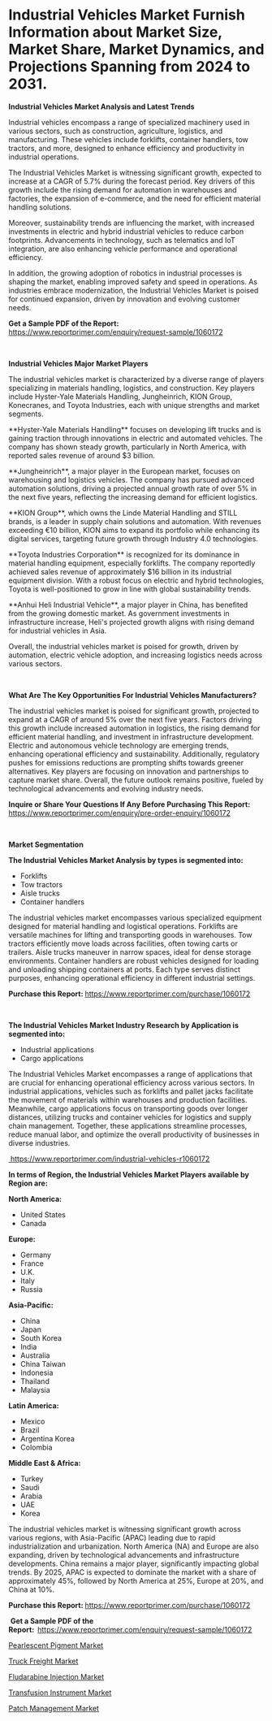 <p><h1>Industrial Vehicles Market Furnish Information about Market Size, Market Share, Market Dynamics, and Projections Spanning from 2024 to 2031.</h1></p><p><strong>Industrial Vehicles Market Analysis and Latest Trends</strong></p>
<p><p>Industrial vehicles encompass a range of specialized machinery used in various sectors, such as construction, agriculture, logistics, and manufacturing. These vehicles include forklifts, container handlers, tow tractors, and more, designed to enhance efficiency and productivity in industrial operations.</p><p>The Industrial Vehicles Market is witnessing significant growth, expected to increase at a CAGR of 5.7% during the forecast period. Key drivers of this growth include the rising demand for automation in warehouses and factories, the expansion of e-commerce, and the need for efficient material handling solutions. </p><p>Moreover, sustainability trends are influencing the market, with increased investments in electric and hybrid industrial vehicles to reduce carbon footprints. Advancements in technology, such as telematics and IoT integration, are also enhancing vehicle performance and operational efficiency.</p><p>In addition, the growing adoption of robotics in industrial processes is shaping the market, enabling improved safety and speed in operations. As industries embrace modernization, the Industrial Vehicles Market is poised for continued expansion, driven by innovation and evolving customer needs.</p></p>
<p><strong>Get a Sample PDF of the Report:&nbsp;</strong> <a href="https://www.reportprimer.com/enquiry/request-sample/1060172">https://www.reportprimer.com/enquiry/request-sample/1060172</a></p>
<p>&nbsp;</p>
<p><strong>Industrial Vehicles Major Market Players</strong></p>
<p><p>The industrial vehicles market is characterized by a diverse range of players specializing in materials handling, logistics, and construction. Key players include Hyster-Yale Materials Handling, Jungheinrich, KION Group, Konecranes, and Toyota Industries, each with unique strengths and market segments.</p><p>**Hyster-Yale Materials Handling** focuses on developing lift trucks and is gaining traction through innovations in electric and automated vehicles. The company has shown steady growth, particularly in North America, with reported sales revenue of around $3 billion.</p><p>**Jungheinrich**, a major player in the European market, focuses on warehousing and logistics vehicles. The company has pursued advanced automation solutions, driving a projected annual growth rate of over 5% in the next five years, reflecting the increasing demand for efficient logistics.</p><p>**KION Group**, which owns the Linde Material Handling and STILL brands, is a leader in supply chain solutions and automation. With revenues exceeding €10 billion, KION aims to expand its portfolio while enhancing its digital services, targeting future growth through Industry 4.0 technologies.</p><p>**Toyota Industries Corporation** is recognized for its dominance in material handling equipment, especially forklifts. The company reportedly achieved sales revenue of approximately $16 billion in its industrial equipment division. With a robust focus on electric and hybrid technologies, Toyota is well-positioned to grow in line with global sustainability trends.</p><p>**Anhui Heli Industrial Vehicle**, a major player in China, has benefited from the growing domestic market. As government investments in infrastructure increase, Heli's projected growth aligns with rising demand for industrial vehicles in Asia.</p><p>Overall, the industrial vehicles market is poised for growth, driven by automation, electric vehicle adoption, and increasing logistics needs across various sectors.</p></p>
<p>&nbsp;</p>
<p><strong>What Are The Key Opportunities For Industrial Vehicles Manufacturers?</strong></p>
<p><p>The industrial vehicles market is poised for significant growth, projected to expand at a CAGR of around 5% over the next five years. Factors driving this growth include increased automation in logistics, the rising demand for efficient material handling, and investment in infrastructure development. Electric and autonomous vehicle technology are emerging trends, enhancing operational efficiency and sustainability. Additionally, regulatory pushes for emissions reductions are prompting shifts towards greener alternatives. Key players are focusing on innovation and partnerships to capture market share. Overall, the future outlook remains positive, fueled by technological advancements and evolving industry needs.</p></p>
<p><strong>Inquire or Share Your Questions If Any Before Purchasing This Report:</strong> <a href="https://www.reportprimer.com/enquiry/pre-order-enquiry/1060172">https://www.reportprimer.com/enquiry/pre-order-enquiry/1060172</a></p>
<p>&nbsp;</p>
<p><strong>Market Segmentation</strong></p>
<p><strong>The Industrial Vehicles Market Analysis by types is segmented into:</strong></p>
<p><ul><li>Forklifts</li><li>Tow tractors</li><li>Aisle trucks</li><li>Container handlers</li></ul></p>
<p><p>The industrial vehicles market encompasses various specialized equipment designed for material handling and logistical operations. Forklifts are versatile machines for lifting and transporting goods in warehouses. Tow tractors efficiently move loads across facilities, often towing carts or trailers. Aisle trucks maneuver in narrow spaces, ideal for dense storage environments. Container handlers are robust vehicles designed for loading and unloading shipping containers at ports. Each type serves distinct purposes, enhancing operational efficiency in different industrial settings.</p></p>
<p><strong>Purchase this Report:&nbsp;</strong><a href="https://www.reportprimer.com/purchase/1060172">https://www.reportprimer.com/purchase/1060172</a></p>
<p>&nbsp;</p>
<p><strong>The Industrial Vehicles Market Industry Research by Application is segmented into:</strong></p>
<p><ul><li>Industrial applications</li><li>Cargo applications</li></ul></p>
<p><p>The Industrial Vehicles Market encompasses a range of applications that are crucial for enhancing operational efficiency across various sectors. In industrial applications, vehicles such as forklifts and pallet jacks facilitate the movement of materials within warehouses and production facilities. Meanwhile, cargo applications focus on transporting goods over longer distances, utilizing trucks and container vehicles for logistics and supply chain management. Together, these applications streamline processes, reduce manual labor, and optimize the overall productivity of businesses in diverse industries.</p></p>
<p><a href="https://www.reportprimer.com/industrial-vehicles-r1060172">&nbsp;https://www.reportprimer.com/industrial-vehicles-r1060172</a></p>
<p><strong>In terms of Region, the Industrial Vehicles Market Players available by Region are:</strong></p>
<p>
    <p> <strong> North America: </strong>
        <ul>
            <li>United States</li>
            <li>Canada</li>
        </ul>
        </p> 
    <p> <strong> Europe: </strong>
        <ul>
            <li>Germany</li>
            <li>France</li>
            <li>U.K.</li>
            <li>Italy</li>
            <li>Russia</li>
        </ul>
        </p> 
    <p> <strong> Asia-Pacific: </strong>
        <ul>
            <li>China</li>
            <li>Japan</li>
            <li>South Korea</li>
            <li>India</li>
            <li>Australia</li>
            <li>China Taiwan</li>
            <li>Indonesia</li>
            <li>Thailand</li>
            <li>Malaysia</li>
        </ul>
        </p> 
    <p> <strong> Latin America: </strong>
        <ul>
            <li>Mexico</li>
            <li>Brazil</li>
            <li>Argentina Korea</li>
            <li>Colombia</li>
        </ul>
        </p> 
    <p> <strong> Middle East & Africa: </strong>
        <ul>
            <li>Turkey</li>
            <li>Saudi</li>
            <li>Arabia</li>
            <li>UAE</li>
            <li>Korea</li>
        </ul>
    </p>
    </p>
<p><p>The industrial vehicles market is witnessing significant growth across various regions, with Asia-Pacific (APAC) leading due to rapid industrialization and urbanization. North America (NA) and Europe are also expanding, driven by technological advancements and infrastructure developments. China remains a major player, significantly impacting global trends. By 2025, APAC is expected to dominate the market with a share of approximately 45%, followed by North America at 25%, Europe at 20%, and China at 10%.</p></p>
<p><strong>Purchase this Report: </strong><a href="https://www.reportprimer.com/purchase/1060172">https://www.reportprimer.com/purchase/1060172</a></p>
<p>&nbsp;<strong>Get a Sample PDF of the Report:&nbsp;&nbsp;</strong><a href="https://www.reportprimer.com/enquiry/request-sample/1060172">https://www.reportprimer.com/enquiry/request-sample/1060172</a></p>
<p><strong></strong></p>
<p><p><a href="https://medium.com/@amera666444/how-are-regions-adapting-to-the-pearlescent-pigment-market-14444d07cc6e?postPublishedType=repub">Pearlescent Pigment Market</a></p><p><a href="https://www.linkedin.com/pulse/strategic-insights-global-truck-freight-market-trends-2024-mlblf">Truck Freight Market</a></p><p><a href="https://issuu.com/reportprime-2/docs/fludarabine-injection-market-size-2_fded33eb00cdeb">Fludarabine Injection Market</a></p><p><a href="https://issuu.com/reportprime-2/docs/transfusion-instrument-market-size-_e593487188c2bd">Transfusion Instrument Market</a></p><p><a href="https://www.linkedin.com/pulse/global-perspectives-patch-management-market-trends-challenges-htiwf">Patch Management Market</a></p></p>